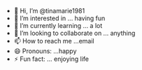- 👋 Hi, I’m @tinamarie1981
- 👀 I’m interested in ... having fun
- 🌱 I’m currently learning ... a lot
- 💞️ I’m looking to collaborate on ... anything
- 📫 How to reach me ...email
- 😄 Pronouns: ...happy
- ⚡ Fun fact: ... enjoying life

<!---
tinamarie1981/tinamarie1981 is a ✨ special ✨ repository because its `README.md` (this file) appears on your GitHub profile.
You can click the Preview link to take a look at your changes.
--->
